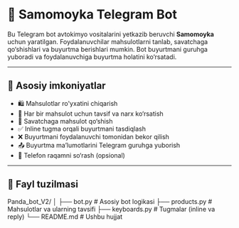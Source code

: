 # 🤖 Samomoyka Telegram Bot

Bu Telegram bot avtokimyo vositalarini yetkazib beruvchi **Samomoyka** uchun yaratilgan. Foydalanuvchilar mahsulotlarni tanlab, savatchaga qo‘shishlari va buyurtma berishlari mumkin. Bot buyurtmani guruhga yuboradi va foydalanuvchiga buyurtma holatini ko‘rsatadi.

---

## 🧾 Asosiy imkoniyatlar

- 🛍 Mahsulotlar ro'yxatini chiqarish
- 📄 Har bir mahsulot uchun tavsif va narx ko‘rsatish
- 🛒 Savatchaga mahsulot qo‘shish
- ✅ Inline tugma orqali buyurtmani tasdiqlash
- ❌ Buyurtmani foydalanuvchi tomonidan bekor qilish
- 📤 Buyurtma ma’lumotlarini Telegram guruhga yuborish
- 📱 Telefon raqamni so‘rash (opsional)

---

## 📁 Fayl tuzilmasi

Panda_bot_V2/
│
├── bot.py # Asosiy bot logikasi
├── products.py # Mahsulotlar va ularning tavsifi
├── keyboards.py # Tugmalar (inline va reply)
└── README.md # Ushbu hujjat